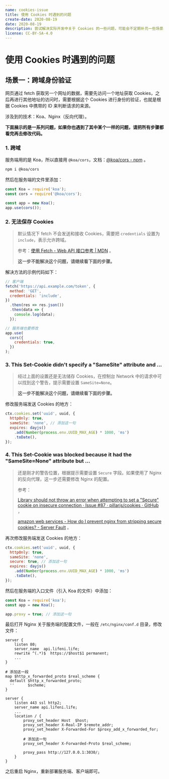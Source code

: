 ```yaml
---
name: cookies-issue
title: 使用 Cookies 时遇到的问题
create-date: 2020-08-19
date: 2020-08-19
description: 尝试解决实际开发中关于 Cookies 的一些问题，可能会不定期补充一些场景与解决问题的流程，也许并不是最佳实践。
license: CC-BY-SA-4.0
---
```


# 使用 Cookies 时遇到的问题

## 场景一：跨域身份验证

网页通过 fetch 获取另一个网址的数据，需要先访问一个地址获取 Cookies，之后再进行其他地址的访问时，需要根据这个 Cookies 进行身份的验证，也就是根据 Cookies 中携带的 ID 来判断请求的来源。

涉及到的技术：Koa、Nginx（反向代理）。

**下面展示的是一系列问题，如果你也遇到了其中某个一样的问题，请把所有步骤都看完再去修改代码。**

### 1. 跨域

服务端用的是 Koa，所以直接用 `@koa/cors`，文档：[@koa/cors - npm](https://www.npmjs.com/package/@koa/cors) 。

```bash
npm i @koa/cors
```

然后在服务端的文件里添加：

```js
const Koa = require('koa');
const cors = require('@koa/cors');

const app = new Koa();
app.use(cors());
```

### 2. 无法保存 Cookies

> 默认情况下 fetch 不会发送和接收 Cookies，需要把 `credentials` 设置为 `include`，表示允许跨域。
>
> 参考：[使用 Fetch - Web API 接口参考 | MDN](https://developer.mozilla.org/zh-CN/docs/Web/API/Fetch_API/Using_Fetch) 。
>
> **这一步不能解决这个问题，请继续看下面的步骤。**

解决方法的示例代码如下：

```js
// 客户端
fetch('https://api.example.com/token', {
  method: 'GET',
  credentials: 'include',
})
  .then(res => res.json())
  .then(data => {
    console.log(data);
  });
```

```js
// 服务端也要修改
app.use(
  cors({
    credentials: true,
  })
);
```

### 3. This Set-Cookie didn't specify a "SameSite" attribute and ...

> 经过上面的设置还是无法储存 Cookies，在控制台 Network 中的请求中可以找到这个警告，提示需要设置 `SameSite=None`。
>
> **这一步不能解决这个问题，请继续看下面的步骤。**

修改服务端发送 Cookies 的地方：

```js
ctx.cookies.set('uuid', uuid, {
  httpOnly: true,
  sameSite: 'none', // 添加这一句
  expires: dayjs()
    .add(Number(process.env.UUID_MAX_AGE) * 1000, 'ms')
    .toDate(),
});
```

### 4. This Set-Cookie was blocked because it had the "SameSite=None" attribute but ...

> 还是刚才的警告位置，根据提示需要设置 `Secure` 字段。如果使用了 Nginx 的反向代理，这一步还需要修改 Nginx 的配置。
>
> 参考：
>
> [Library should not throw an error when attempting to set a "Secure" cookie on insecure connection · Issue #87 · pillarjs/cookies · GitHub](https://github.com/pillarjs/cookies/issues/87) ，
>
> [amazon web services - How do I prevent nginx from stripping secure cookies? - Server Fault](https://serverfault.com/questions/797129/how-do-i-prevent-nginx-from-stripping-secure-cookies) 。

再次修改服务端发送 Cookies 的地方：

```js
ctx.cookies.set('uuid', uuid, {
  httpOnly: true,
  sameSite: 'none',
  secure: true, // 添加这一句
  expires: dayjs()
    .add(Number(process.env.UUID_MAX_AGE) * 1000, 'ms')
    .toDate(),
});
```

然后在服务端的入口文件（引入 Koa 的文件）中添加：

```js
const Koa = require('koa');
const app = new Koa();

app.proxy = true; // 添加这一句
```

最后打开 Nginx 关于服务端的配置文件，一般在 `/etc/nginx/conf.d` 目录，修改文件：

```nginx
server {
    listen 80;
    server_name  api.lifeni.life;
    rewrite ^(.*)$  https://$host$1 permanent;
    ...
}

# 添加这一段
map $http_x_forwarded_proto $real_scheme {
  default $http_x_forwarded_proto;
  ''      $scheme;
}

server {
    listen 443 ssl http2;
    server_name api.lifeni.life;
    ...
    location / {
        proxy_set_header Host  $host;
        proxy_set_header X-Real-IP $remote_addr;
        proxy_set_header X-Forwarded-For $proxy_add_x_forwarded_for;

        # 添加这一句
        proxy_set_header X-Forwarded-Proto $real_scheme;

        proxy_pass http://127.0.0.1:3030/;
    }
}
```

之后重启 Nginx，重新部署服务端、客户端即可。
